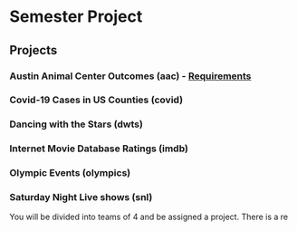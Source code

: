 # Semester Project

## Projects
### Austin Animal Center Outcomes (aac) - [Requirements](../projects/aac/REQUIREMENTS.md)
### Covid-19 Cases in US Counties (covid)
### Dancing with the Stars (dwts)
### Internet Movie Database Ratings (imdb)
### Olympic Events (olympics)
### Saturday Night Live shows (snl)

You will be divided into teams of 4 and be assigned a project. There is a re
